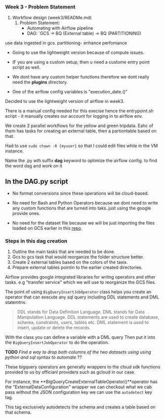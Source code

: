 ### Week 3 - Problem Statement
1. Workflow design (week3/READMe.md)
    1. Problem Statement:
        * Automating with Airflow pipeline
        * DAG: `GCS -> BQ (External table) -> BQ (PARTITIONING)

 use data ingested in gcs. 
 partitioning- enhance perfomance
 * Going to use the lightweight version because of compute issues. 

* IF you are using a custom setup, then u need a custome entry point script as well.

* We dont have any custom helper functions therefore we dont really need the **plugins** directory.

* One of the airflow config variables is "execution_date.()"

Decided to use the lightweight version of airflow in week3.

There is a manual config needed for this execise hence the entrypoint.sh script - it manually creates our account for logging in to airflow env.

We create 2 parallel workflows for the yellow and green tripdata. Eahc of them has tasks for creating an external table, then a partiontable based on that.


Had to use `sudo chown -R {myuser}` so that I could edit files while in the VM instance.

Name the .py wth  suffix **dag** keyword to optimize the airflow config. to find the word dag and work on it


## In the DAG.py  script
- No format conversions since these operations will be cloud-based.

- No need for Bash and Python Operators because we dont need to write any custom  functions that are turned into taks..just using the google provide ones.

- No need for the dataset file because we will be just importing the files loaded on GCS earlier in this [repo](https://github.com/LeviScoffie/DAG-creation).



### Steps in this dag creation 

1. Outline the main tasks that are needed to be done.
2. Gcs to gcs task that would reorganize the folder structure better.
3. Create 2 external tables based on the colors of the taxis.
4.  Prepare external tables pointin to the earlier created directories.


Airflow provides google integrated libraries for writng operators and other tasks. e.g "transfer service" which we will use to reorganize the GCS files.


The point of using `BigQueryInsertJobOperator` class helps you create an operator that can execute any sql query including DDL statements and DML statemtns.

> DDL stands for Data Definition Language. DML stands for Data Manipulation Language. DDL statements are used to create database, schema, constraints, users, tables etc. DML statement is used to insert, update or delete the records.

With the class you can define a variable with a DML query Then put it into the `BigQueryInsertJobOperator` to do the operation.


**TODO** _Find a way to drop both columns of the two datasets using using python and sql syntax to automate_ ??


These bigquery operators are generally wrappers to the cloud sdk functions provided to us by officianl providers such as gcloud in our case.

For instance, the **BigQueryCreateExternalTableOperator()**operator  has the "ExternalDataConfiguration" wrapper we can checkout what we cab pass without the JSON configuration key we can use the `autodetect` key tag.

This tag exclusively autodetects the schema and creates a table based on that schema.


